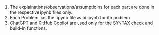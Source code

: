 1. The explainations/observations/assumptioins for each part are done in the respective ipynb files only.
2. Each Problem has the .ipynb file as pi.ipynb for ith problem
3. ChatGPT and GitHub Copilot are used only for the SYNTAX check and build-in functions.
